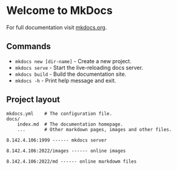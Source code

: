 # Welcome to MkDocs

For full documentation visit [mkdocs.org](https://www.mkdocs.org).

## Commands

* `mkdocs new [dir-name]` - Create a new project.
* `mkdocs serve` - Start the live-reloading docs server.
* `mkdocs build` - Build the documentation site.
* `mkdocs -h` - Print help message and exit.

## Project layout

    mkdocs.yml    # The configuration file.
    docs/
        index.md  # The documentation homepage.
        ...       # Other markdown pages, images and other files.

```
8.142.4.106:1999 ------ mkdocs server
```

```
8.142.4.106:2022/images ------ online images
```

```
8.142.4.106:2022/md ------ online markdowm files
```

